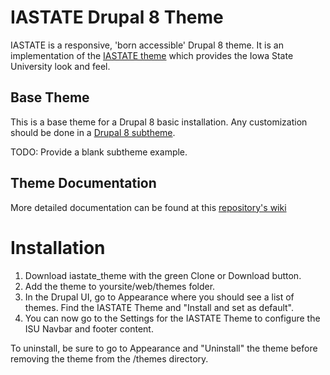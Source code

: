 # IASTATE Drupal 8 Theme
IASTATE is a responsive, 'born accessible' Drupal 8 theme. It is an implementation of the [IASTATE theme](http://theme.iastate.edu) which provides the Iowa State University look and feel.

## Base Theme
This is a base theme for a Drupal 8 basic installation. Any customization should be done in a [Drupal 8 subtheme](https://www.drupal.org/docs/8/theming-drupal-8/creating-a-drupal-8-sub-theme-or-sub-theme-of-sub-theme). 

TODO: Provide a blank subtheme example.

## Theme Documentation
More detailed documentation can be found at this [repository's wiki](https://github.com/isubit/iastate_theme/wiki/)

# Installation
1. Download iastate_theme with the green Clone or Download button.
2. Add the theme to yoursite/web/themes folder.
3. In the Drupal UI, go to Appearance where you should see a list of themes. Find the IASTATE Theme and "Install and set as default".
4. You can now go to the Settings for the IASTATE Theme to configure the ISU Navbar and footer content.

To uninstall, be sure to go to Appearance and "Uninstall" the theme before removing the theme from the /themes directory.

